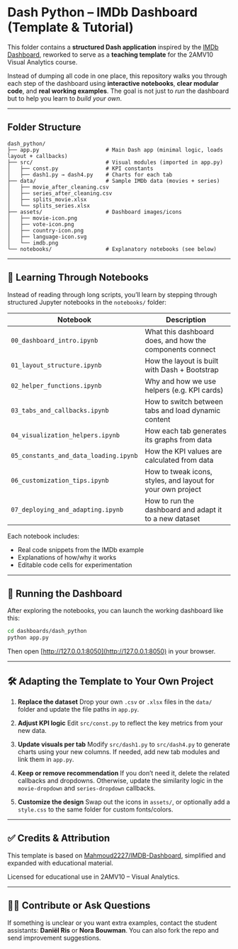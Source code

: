 # Dash Python – IMDb Dashboard (Template & Tutorial)

This folder contains a **structured Dash application** inspired by the [IMDb Dashboard](https://github.com/Mahmoud2227/IMDB-Dashboard), reworked to serve as a **teaching template** for the 2AMV10 Visual Analytics course.

Instead of dumping all code in one place, this repository walks you through each step of the dashboard using **interactive notebooks**, **clear modular code**, and **real working examples**. The goal is not just to *run* the dashboard but to help you learn to *build your own*.

---

## Folder Structure

```text
dash_python/
├── app.py                     # Main Dash app (minimal logic, loads layout + callbacks)
├── src/                       # Visual modules (imported in app.py)
│   ├── const.py               # KPI constants
│   ├── dash1.py → dash4.py    # Charts for each tab
├── data/                      # Sample IMDb data (movies + series)
│   ├── movie_after_cleaning.csv
│   ├── series_after_cleaning.csv
│   ├── splits_movie.xlsx
│   └── splits_series.xlsx
├── assets/                    # Dashboard images/icons
│   ├── movie-icon.png
│   ├── vote-icon.png
│   ├── country-icon.png
│   ├── language-icon.svg
│   └── imdb.png
└── notebooks/                 # Explanatory notebooks (see below)
```

---

## 🧠 Learning Through Notebooks

Instead of reading through long scripts, you’ll learn by stepping through structured Jupyter notebooks in the `notebooks/` folder:

| Notebook                              | Description                                                 |
| ------------------------------------- | ----------------------------------------------------------- |
| `00_dashboard_intro.ipynb`            | What this dashboard does, and how the components connect    |
| `01_layout_structure.ipynb`           | How the layout is built with Dash + Bootstrap               |
| `02_helper_functions.ipynb`           | Why and how we use helpers (e.g. KPI cards)                 |
| `03_tabs_and_callbacks.ipynb`         | How to switch between tabs and load dynamic content         |
| `04_visualization_helpers.ipynb`      | How each tab generates its graphs from data                 |
| `05_constants_and_data_loading.ipynb` | How the KPI values are calculated from data                 |
| `06_customization_tips.ipynb`         | How to tweak icons, styles, and layout for your own project |
| `07_deploying_and_adapting.ipynb`     | How to run the dashboard and adapt it to a new dataset      |

Each notebook includes:

* Real code snippets from the IMDb example
* Explanations of how/why it works
* Editable code cells for experimentation

---

## 🚀 Running the Dashboard

After exploring the notebooks, you can launch the working dashboard like this:

```bash
cd dashboards/dash_python
python app.py
```

Then open [http://127.0.0.1:8050](http://127.0.0.1:8050) in your browser.

---

## 🛠 Adapting the Template to Your Own Project

1. **Replace the dataset**
   Drop your own `.csv` or `.xlsx` files in the `data/` folder and update the file paths in `app.py`.

2. **Adjust KPI logic**
   Edit `src/const.py` to reflect the key metrics from your new data.

3. **Update visuals per tab**
   Modify `src/dash1.py` to `src/dash4.py` to generate charts using your new columns.
   If needed, add new tab modules and link them in `app.py`.

4. **Keep or remove recommendation**
   If you don’t need it, delete the related callbacks and dropdowns. Otherwise, update the similarity logic in the `movie-dropdown` and `series-dropdown` callbacks.

5. **Customize the design**
   Swap out the icons in `assets/`, or optionally add a `style.css` to the same folder for custom fonts/colors.

---

## ✅ Credits & Attribution

This template is based on [Mahmoud2227/IMDB-Dashboard](https://github.com/Mahmoud2227/IMDB-Dashboard), simplified and expanded with educational material.

Licensed for educational use in 2AMV10 – Visual Analytics.

---

## 👩‍💻 Contribute or Ask Questions

If something is unclear or you want extra examples, contact the student assistants: **Daniël Ris** or **Nora Bouwman**. You can also fork the repo and send improvement suggestions.